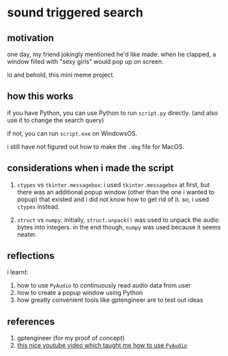 # sound triggered search

## motivation

one day, my friend jokingly mentioned he'd like made: when he
clapped, a window filled with "sexy girls" would pop up on
screen.

lo and behold, this mini meme project.

## how this works

if you have Python, you can use Python to run `script.py`
directly. (and also use it to change the search query)

if not, you can run `script.exe` on WindowsOS.

i still have not figured out how to make the `.dmg` file
for MacOS.

## considerations when i made the script

1. `ctypes` vs `tkinter.messagebox`: i used `tkinter.messagebox`
at first, but there was an additional popup window (other than
the one i wanted to popup) that existed and i did not know how
to get rid of it. so, i used `ctypes` instead.

2. `struct` vs `numpy`: initially, `struct.unpack()` was used
to unpack the audio bytes into integers. in the end though,
`numpy` was used because it seems neater.

## reflections

i learnt:

1. how to use `PyAudio` to continuously read audio data from user
2. how to create a popup window using Python
3. how greatly convenient tools like gptengineer are to test out
ideas

## references

1. gptengineer (for my proof of concept)
2. [this nice youtube video which taught me how to use `PyAudio`](https://youtu.be/AShHJdSIxkY?si=xGkza8E3fjoo0Eio)
